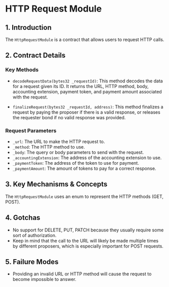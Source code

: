 # HTTP Request Module

## 1. Introduction

The `HttpRequestModule` is a contract that allows users to request HTTP calls.

## 2. Contract Details

### Key Methods

- `decodeRequestData(bytes32 _requestId)`: This method decodes the data for a request given its ID. It returns the URL, HTTP method, body, accounting extension, payment token, and payment amount associated with the request.

- `finalizeRequest(bytes32 _requestId, address)`: This method finalizes a request by paying the proposer if there is a valid response, or releases the requester bond if no valid response was provided.

### Request Parameters

- `_url`: The URL to make the HTTP request to.
- `_method`: The HTTP method to use.
- `_body`: The query or body parameters to send with the request.
- `_accountingExtension`: The address of the accounting extension to use.
- `_paymentToken`: The address of the token to use for payment.
- `_paymentAmount`: The amount of tokens to pay for a correct response.

## 3. Key Mechanisms & Concepts

The `HttpRequestModule` uses an enum to represent the HTTP methods (GET, POST).

## 4. Gotchas

- No support for DELETE, PUT, PATCH because they usually require some sort of authorization.
- Keep in mind that the call to the URL will likely be made multiple times by different proposers, which is especially important for POST requests.

## 5. Failure Modes

- Providing an invalid URL or HTTP method will cause the request to become impossible to answer.
